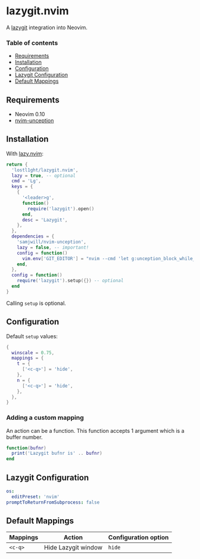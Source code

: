 # lazygit.nvim

A [lazygit](https://github.com/jesseduffield/lazygit) integration into Neovim.

### Table of contents

- [Requirements](#requirements)
- [Installation](#installation)
- [Configuration](#configuration)
- [Lazygit Configuration](#lazygit-configuration)
- [Default Mappings](#default-mappings)

## Requirements

- Neovim 0.10
- [nvim-unception](https://github.com/samjwill/nvim-unception)

## Installation

With [lazy.nvim](https://github.com/folke/lazy.nvim):

```lua
return {
  'lostl1ght/lazygit.nvim',
  lazy = true, -- optional
  cmd = 'Lg',
  keys = {
    {
      '<leader>g',
      function()
        require('lazygit').open()
      end,
      desc = 'Lazygit',
    },
  },
  dependencies = {
    'samjwill/nvim-unception',
    lazy = false, -- important!
    config = function()
      vim.env['GIT_EDITOR'] = "nvim --cmd 'let g:unception_block_while_host_edits=1'"
    end,
  },
  config = function()
    require('lazygit').setup({}) -- optional
  end
}
```

Calling `setup` is optional.

## Configuration

Default `setup` values:

```lua
{
  winscale = 0.75,
  mappings = {
    t = {
      ['<c-q>'] = 'hide',
    },
    n = {
      ['<c-q>'] = 'hide',
    },
  },
}
```

### Adding a custom mapping

An action can be a function. This function accepts 1 argument which is a buffer number.

```lua
function(bufnr)
  print('Lazygit bufnr is' .. bufnr)
end
```

## Lazygit Configuration

```yaml
os:
  editPreset: 'nvim'
promptToReturnFromSubprocess: false
```

## Default Mappings

| Mappings | Action              | Configuration option |
|----------|---------------------|----------------------|
| `<c-q>`  | Hide Lazygit window | `hide`               |
